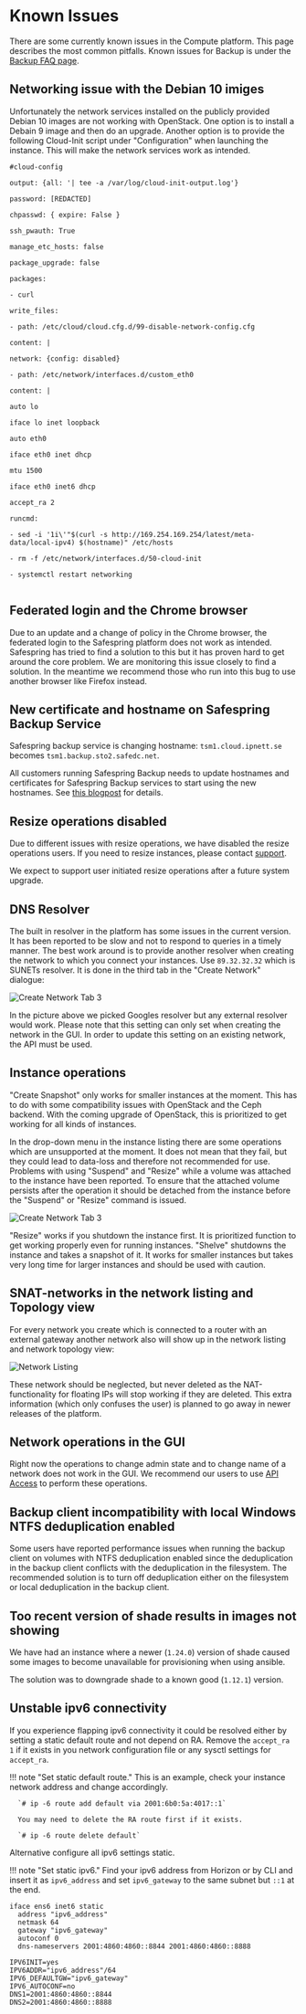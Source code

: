 # Known Issues

There are some currently known issues in the Compute platform. This page
describes the most common pitfalls. Known issues for Backup is under the [Backup FAQ page](/backup/faq).

## Networking issue with the Debian 10 imiges
Unfortunately the network services installed on the publicly provided Debian 10 images are not working with OpenStack. One option is to install a Debain 9 image and 
then do an upgrade. Another option is to provide the following Cloud-Init script under "Configuration" when launching the instance. This will make the network services
work as intended.

```shell
#cloud-config

output: {all: '| tee -a /var/log/cloud-init-output.log'}

password: [REDACTED]

chpasswd: { expire: False }

ssh_pwauth: True

manage_etc_hosts: false

package_upgrade: false

packages:

- curl

write_files:

- path: /etc/cloud/cloud.cfg.d/99-disable-network-config.cfg

content: |

network: {config: disabled}

- path: /etc/network/interfaces.d/custom_eth0

content: |

auto lo

iface lo inet loopback

auto eth0

iface eth0 inet dhcp

mtu 1500

iface eth0 inet6 dhcp

accept_ra 2

runcmd:

- sed -i '1i\'"$(curl -s http://169.254.169.254/latest/meta-data/local-ipv4) $(hostname)" /etc/hosts

- rm -f /etc/network/interfaces.d/50-cloud-init

- systemctl restart networking


```

## Federated login and the Chrome browser
Due to an update and a change of policy in the Chrome browser, the federated login to the Safespring platform does not work as intended. 
Safespring has tried to find a solution to this but it has proven hard to get around the core problem. We are monitoring this
issue closely to find a solution. In the meantime we recommend those who run into this bug to use another browser like Firefox instead.

## New certificate and hostname on Safespring Backup Service

Safespring backup service is changing hostname: `tsm1.cloud.ipnett.se` becomes
`tsm1.backup.sto2.safedc.net`.

All customers running Safespring Backup needs to update hostnames and
certificates for Safespring Backup services to start using the new hostnames.
See [this blogpost](https://www.safespring.com/blogg/byte-av-host-och-domainname/) for details.

## Resize operations disabled

Due to different issues with resize operations, we have disabled the resize operations
users. If you need to resize instances, please contact [support](/service/support/).

We expect to support user initiated resize operations after a future system upgrade.

## DNS Resolver

The built in resolver in the platform has some issues in the current version.
It has been reported to be slow and not to respond to queries in a timely
manner. The best work around is to provide another resolver when creating the
network to which you connect your instances. Use `89.32.32.32` which is SUNETs resolver. It is done in the third tab in the
"Create Network" dialogue:

![Create Network Tab 3](/images/create-network-dia2.png)

In the picture above we picked Googles resolver but any external resolver would
work. Please note that this setting can only set when creating the network in
the GUI. In order to update this setting on an existing network, the API must
be used.

## Instance operations

"Create Snapshot" only works for smaller instances at the moment. This has to
do with some compatibility issues with OpenStack and the Ceph backend. With the
coming upgrade of OpenStack, this is prioritized to get working for all kinds
of instances.

In the drop-down menu in the instance listing there are some operations which
are unsupported at the moment. It does not mean that they fail,  but they could
lead to data-loss and therefore not recommended for use. Problems with using
"Suspend" and "Resize" while a volume was attached to the instance have been
reported. To ensure that the attached volume persists after the operation it
should be detached from the instance before the "Suspend" or "Resize" command
is issued.

![Create Network Tab 3](/images/instance-dropdown.png)

"Resize" works if you shutdown the instance first. It is prioritized function
to get working properly even for running instances.  "Shelve" shutdowns the
instance and takes a snapshot of it. It works for smaller instances but takes
very long time for larger instances and should be used with caution.

## SNAT-networks in the network listing and Topology view

For every network you create which is connected to a router with an external
gateway another network also will show up in the network listing and network
topology view:

![Network Listing](/images/snat-network.png)

These network should be neglected, but never deleted as the NAT-functionality
for floating IPs will stop working if they are deleted. This extra information
(which only confuses the user) is planned to go away in newer releases of the
platform.

## Network operations in the GUI

Right now the operations to change admin state and to change name of a network
does not work in the GUI. We recommend our users to use [API Access](/compute/api/) to perform these operations.


## Backup client incompatibility with local Windows NTFS deduplication enabled

Some users have reported performance issues when running the backup client on
volumes with NTFS deduplication enabled since the deduplication in the backup
client conflicts with the deduplication in the filesystem. The recommended solution
is to turn off deduplication either on the filesystem or local deduplication
in the backup client.

## Too recent version of shade results in images not showing

We have had an instance where a newer (`1.24.0`) version of shade caused some
images to become unavailable for provisioning when using ansible.

The solution was to downgrade shade to a known good (`1.12.1`) version.

## Unstable ipv6 connectivity

If you experience flapping ipv6 connectivity it could be resolved either by
setting a static default route and not depend on RA.
Remove the `accept_ra 1` if it exists in you network configuration file or
any sysctl settings for `accept_ra`.

!!! note "Set static default route."
    This is an example, check your instance network address and change accordingly.

      `# ip -6 route add default via 2001:6b0:5a:4017::1`

      You may need to delete the RA route first if it exists.

      `# ip -6 route delete default`

Alternative configure all ipv6 settings static.

!!! note "Set static ipv6."
    Find your ipv6 address from Horizon or by CLI and insert it as `ipv6_address` and set `ipv6_gateway` to the same subnet but `::1` at the end.


``` shell tab="Debian or Ubuntu"
iface ens6 inet6 static
  address "ipv6_address"
  netmask 64
  gateway "ipv6_gateway"
  autoconf 0
  dns-nameservers 2001:4860:4860::8844 2001:4860:4860::8888
```

``` shell tab="CentOS and Fedora"
IPV6INIT=yes
IPV6ADDR="ipv6_address"/64
IPV6_DEFAULTGW="ipv6_gateway"
IPV6_AUTOCONF=no
DNS1=2001:4860:4860::8844
DNS2=2001:4860:4860::8888
```
